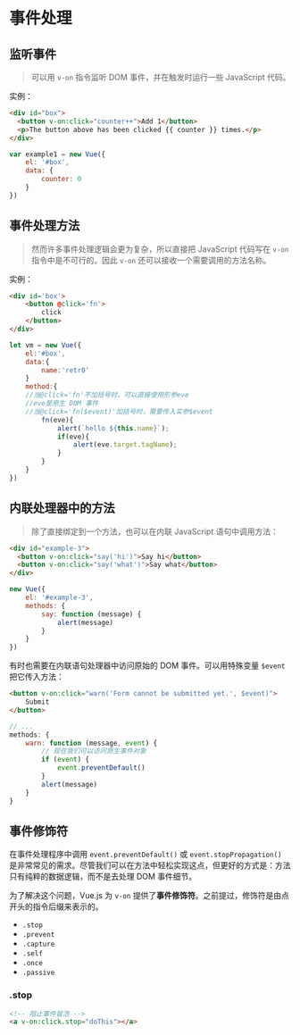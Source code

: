 # 事件处理

## 监听事件

> 可以用 `v-on` 指令监听 DOM 事件，并在触发时运行一些 JavaScript 代码。

实例：

```html
<div id="box">
  <button v-on:click="counter++">Add 1</button>
  <p>The button above has been clicked {{ counter }} times.</p>
</div>
```

```js
var example1 = new Vue({
    el: '#box',
    data: {
        counter: 0
    }
})
```



## 事件处理方法

> 然而许多事件处理逻辑会更为复杂，所以直接把 JavaScript 代码写在 `v-on` 指令中是不可行的。因此 `v-on` 还可以接收一个需要调用的方法名称。

实例：

```html
<div id='box'>
    <button @click='fn'>
        click
    </button>
</div>
```

```js
let vm = new Vue({
	el:'#box',
    data:{
        name:'retr0'
    }
    method:{
    //当@click='fn'不加括号时，可以直接使用形参eve
    //eve是原生 DOM 事件
    //当@click='fn($event)'加括号时，需要传入实参$event
        fn(eve){
        	alert(`hello ${this.name}`);
    		if(eve){
                alert(eve.target.tagName);
            }
        }
    }
})
```





## 内联处理器中的方法

> 除了直接绑定到一个方法，也可以在内联 JavaScript 语句中调用方法：

```html
<div id="example-3">
  <button v-on:click="say('hi')">Say hi</button>
  <button v-on:click="say('what')">Say what</button>
</div>
```

```js
new Vue({
    el: '#example-3',
    methods: {
        say: function (message) {
            alert(message)
        }
    }
})
```

有时也需要在内联语句处理器中访问原始的 DOM 事件。可以用特殊变量 `$event` 把它传入方法：

```html
<button v-on:click="warn('Form cannot be submitted yet.', $event)">
    Submit
</button>
```



```js
// ...
methods: {
    warn: function (message, event) {
        // 现在我们可以访问原生事件对象
        if (event) {
            event.preventDefault()
        }
        alert(message)
    }
}
```



## 事件修饰符

在事件处理程序中调用 `event.preventDefault()` 或 `event.stopPropagation()` 是非常常见的需求。尽管我们可以在方法中轻松实现这点，但更好的方式是：方法只有纯粹的数据逻辑，而不是去处理 DOM 事件细节。

为了解决这个问题，Vue.js 为 `v-on` 提供了**事件修饰符**。之前提过，修饰符是由点开头的指令后缀来表示的。

- `.stop`
- `.prevent`
- `.capture`
- `.self`
- `.once`
- `.passive`

### .stop

```html
<!-- 阻止事件冒泡 -->
<a v-on:click.stop="doThis"></a>
```

